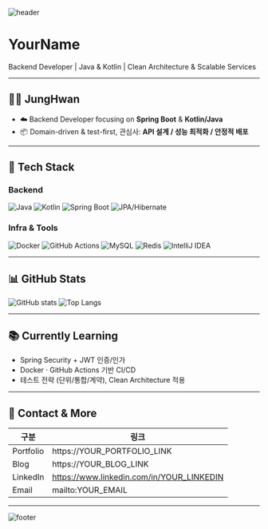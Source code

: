 ![header](https://capsule-render.vercel.app/api?type=waving&color=0:7F52FF,100:007396&height=200&section=header&text=good%20to%20see%20you&fontSize=60&fontColor=ffffff&fontAlignY=35)
# YourName
Backend Developer | Java & Kotlin | Clean Architecture & Scalable Services

---

## 🧑‍💻 JungHwan
- ☁️ Backend Developer focusing on **Spring Boot** & **Kotlin/Java**
- 📦 Domain-driven & test-first, 관심사: **API 설계 / 성능 최적화 / 안정적 배포**

---

## 🔧 Tech Stack

### Backend
![Java](https://img.shields.io/badge/Java-007396?style=for-the-badge&logo=openjdk&logoColor=white)
![Kotlin](https://img.shields.io/badge/Kotlin-7F52FF?style=for-the-badge&logo=kotlin&logoColor=white)
![Spring Boot](https://img.shields.io/badge/Spring%20Boot-6DB33F?style=for-the-badge&logo=springboot&logoColor=white)
![JPA/Hibernate](https://img.shields.io/badge/JPA%2FHibernate-59666C?style=for-the-badge&logo=hibernate&logoColor=white)

### Infra & Tools
![Docker](https://img.shields.io/badge/Docker-2496ED?style=for-the-badge&logo=docker&logoColor=white)
![GitHub Actions](https://img.shields.io/badge/GitHub%20Actions-2088FF?style=for-the-badge&logo=githubactions&logoColor=white)
![MySQL](https://img.shields.io/badge/MySQL-4479A1?style=for-the-badge&logo=mysql&logoColor=white)
![Redis](https://img.shields.io/badge/Redis-DC382D?style=for-the-badge&logo=redis&logoColor=white)
![IntelliJ IDEA](https://img.shields.io/badge/IntelliJ%20IDEA-000000?style=for-the-badge&logo=intellijidea&logoColor=white)

---

## 📊 GitHub Stats
![GitHub stats](https://github-readme-stats.vercel.app/api?username=jhkim733147@naver.com&show_icons=true&theme=radical)
![Top Langs](https://github-readme-stats.vercel.app/api/top-langs/?username=jhkim733147@naver.com&layout=compact)

---

## 📚 Currently Learning
- Spring Security + JWT 인증/인가
- Docker · GitHub Actions 기반 CI/CD
- 테스트 전략 (단위/통합/계약), Clean Architecture 적용

---

## 🔗 Contact & More
| 구분 | 링크 |
|---|---|
| Portfolio | https://YOUR_PORTFOLIO_LINK |
| Blog | https://YOUR_BLOG_LINK |
| LinkedIn | https://www.linkedin.com/in/YOUR_LINKEDIN |
| Email | mailto:YOUR_EMAIL |

---

<!-- Footer -->
![footer](https://capsule-render.vercel.app/api?type=waving&color=0:7F52FF,100:007396&height=140&section=footer)
